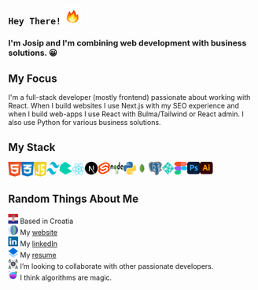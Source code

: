 ## `Hey There!` <img src="https://github.com/G12c4/G12c4/blob/main/fire.gif" alt="fire" width="36" height="36"/>

### I'm Josip and I'm combining web development with business solutions. 😀

## My Focus

I'm a full-stack developer (mostly frontend) passionate about working with React.
When I build websites I use Next.js with my SEO experience and when I build web-apps 
I use React with Bulma/Tailwind or React admin. I also use Python for various business solutions.
<br/>

## My Stack

<img align="left" alt="HTML" width="26px" src="https://github.com/G12c4/G12c4/blob/main/html.svg" />
<img align="left" alt="CSS" width="26px" src="https://github.com/G12c4/G12c4/blob/main/css.svg" />
<img align="left" alt="JavaScript" width="26px" src="https://github.com/G12c4/G12c4/blob/main/javascript.svg" />
<img align="left" alt="Tailwind" width="26px" height="26px" src="https://github.com/G12c4/G12c4/blob/main/tailwind.svg" />
<img align="left" alt="Bulma" width="26px" height="26px" src="https://github.com/G12c4/G12c4/blob/main/bulma.svg" />
<img align="left" alt="React" width="26px" src="https://github.com/G12c4/G12c4/blob/main/react.svg" />
<img align="left" alt="NextJS" width="26px" src="https://github.com/G12c4/G12c4/blob/main/next.svg" />
<img align="left" alt="Svelte" width="26px" height="26px" src="https://github.com/G12c4/G12c4/blob/main/svelte-1.svg" />
<img align="left" alt="NodeJS" width="26px" height="26px" src="https://github.com/G12c4/G12c4/blob/main/nodejs.svg" />
<img align="left" alt="Python" width="26px" src="https://github.com/G12c4/G12c4/blob/main/python.svg" />
<img align="left" alt="MongoDB" width="26px" src="https://github.com/G12c4/G12c4/blob/main/mongodb.svg" />
<img align="left" alt="PostgresQL" width="26px" src="https://github.com/G12c4/G12c4/blob/main/postgresql.svg" />
<img align="left" alt="Netlify" width="26px" src="https://github.com/G12c4/G12c4/blob/main/netlify.svg" />
<img align="left" alt="Figma" width="26px" height="26px" src="https://github.com/G12c4/G12c4/blob/main/figma.svg" />
<img align="left" alt="Photoshop" width="26px" src="https://github.com/G12c4/G12c4/blob/main/photoshop.svg" />
<img align="left" alt="Illustrator" width="26px" src="https://github.com/G12c4/G12c4/blob/main/illustrator.svg" />
<br/><br/>

## Random Things About Me

<img src="https://github.com/G12c4/G12c4/blob/main/croatia.svg" alt="Croatia" width="20" height="20"/> Based in Croatia
<br />
<img src="https://github.com/G12c4/G12c4/blob/main/website.svg" alt="Website" width="20" height="20"/> My [website](https://josipgrcic.dev/)
<br />
<img src="https://github.com/G12c4/G12c4/blob/main/linkedin.svg" alt="LinkedIn" width="20" height="20"/> My [linkedIn](https://www.linkedin.com/in/g12c4/)
<br />
<img src="https://github.com/G12c4/G12c4/blob/main/resume.svg" alt="Resume" width="20" height="20"/> My [resume](https://drive.google.com/file/d/1VC1RcHiiJ7YCJmQLp_InTNIw6zrEbP__/view?usp=sharing)
<br />
<img src="https://github.com/G12c4/G12c4/blob/main/colab.png" alt="Colab" width="20" height="20"/> I’m looking to collaborate with other passionate developers.
<br />
<img src="https://github.com/G12c4/G12c4/blob/main/magic.png" alt="Magic" width="20" height="20"/> I think algorithms are magic.
